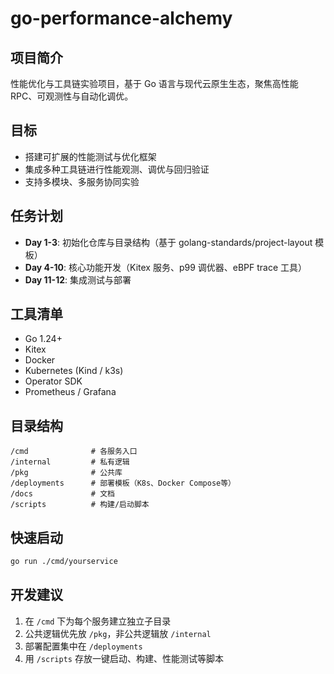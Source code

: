 # go-performance-alchemy

## 项目简介

性能优化与工具链实验项目，基于 Go 语言与现代云原生生态，聚焦高性能 RPC、可观测性与自动化调优。

## 目标

* 搭建可扩展的性能测试与优化框架
* 集成多种工具链进行性能观测、调优与回归验证
* 支持多模块、多服务协同实验

## 任务计划

* **Day 1-3**: 初始化仓库与目录结构（基于 golang-standards/project-layout 模板）
* **Day 4-10**: 核心功能开发（Kitex 服务、p99 调优器、eBPF trace 工具）
* **Day 11-12**: 集成测试与部署

## 工具清单

* Go 1.24+
* Kitex
* Docker
* Kubernetes (Kind / k3s)
* Operator SDK
* Prometheus / Grafana

## 目录结构

```
/cmd              # 各服务入口
/internal         # 私有逻辑
/pkg              # 公共库
/deployments      # 部署模板（K8s、Docker Compose等）
/docs             # 文档
/scripts          # 构建/启动脚本
```

## 快速启动

```bash
go run ./cmd/yourservice
```

## 开发建议

1. 在 `/cmd` 下为每个服务建立独立子目录
2. 公共逻辑优先放 `/pkg`，非公共逻辑放 `/internal`
3. 部署配置集中在 `/deployments`
4. 用 `/scripts` 存放一键启动、构建、性能测试等脚本
